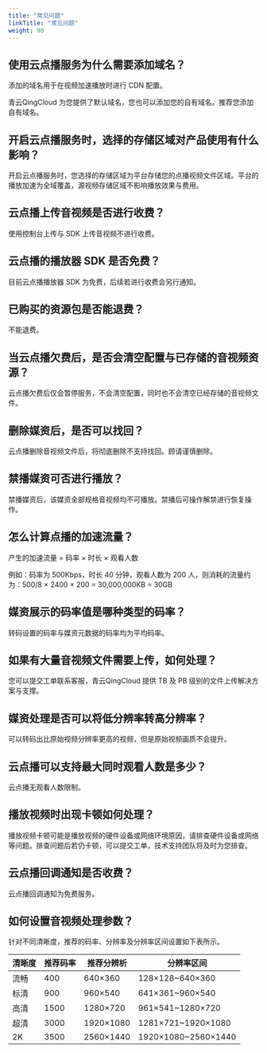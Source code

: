 ```yaml
---
title: "常见问题"
linkTitle: "常见问题"
weight: 90
---
```


## 使用云点播服务为什么需要添加域名？

添加的域名用于在视频加速播放时进行 CDN 配置。

青云QingCloud 为您提供了默认域名，您也可以添加您的自有域名。推荐您添加自有域名。

## 开启云点播服务时，选择的存储区域对产品使用有什么影响？

开启云点播服务时，您选择的存储区域为平台存储您的点播视频文件区域。平台的播放加速为全域覆盖，源视频存储区域不影响播放效果与费用。

## 云点播上传音视频是否进行收费？

使用控制台上传与 SDK 上传音视频不进行收费。

## 云点播的播放器 SDK 是否免费？

目前云点播播放器 SDK 为免费，后续若进行收费会另行通知。

## 已购买的资源包是否能退费？

不能退费。

## 当云点播欠费后，是否会清空配置与已存储的音视频资源？

云点播欠费后仅会暂停服务，不会清空配置，同时也不会清空已经存储的音视频文件。

## 删除媒资后，是否可以找回？

云点播删除音视频文件后，将彻底删除不支持找回。顾请谨慎删除。

## 禁播媒资可否进行播放？

禁播媒资后，该媒资全部规格音视频均不可播放。禁播后可操作解禁进行恢复操作。

## 怎么计算点播的加速流量？

产生的加速流量 = 码率 × 时长 × 观看人数

例如：码率为 500Kbps，时长 40 分钟，观看人数为 200 人，则消耗的流量约为：500/8 × 2400 × 200 = 30,000,000KB = 30GB

## 媒资展示的码率值是哪种类型的码率？

转码设置的码率与媒资元数据的码率均为平均码率。

## 如果有大量音视频文件需要上传，如何处理？

您可以提交工单联系客服，青云QingCloud 提供 TB 及 PB 级别的文件上传解决方案与支撑。

## 媒资处理是否可以将低分辨率转高分辨率？

可以转码出比原始视频分辨率更高的视频，但是原始视频画质不会提升。

## 云点播可以支持最大同时观看人数是多少？

云点播无观看人数限制。

## 播放视频时出现卡顿如何处理？

播放视频卡顿可能是播放视频的硬件设备或网络环境原因，请排查硬件设备或网络等问题。排查问题后若仍卡顿，可以提交工单，技术支持团队将及时为您排查。

## 云点播回调通知是否收费？

云点播回调通知为免费服务。

## 如何设置音视频处理参数？

针对不同清晰度，推荐的码率、分辨率及分辨率区间设置如下表所示。

| 清晰度 | 推荐码率 | 推荐分辨析 | 分辨率区间          |
| ------ | -------- | ---------- | ------------------- |
| 流畅   | 400      | 640×360    | 128×128~640×360     |
| 标清   | 900      | 960×540    | 641×361~960×540     |
| 高清   | 1500     | 1280×720   | 961×541~1280×720    |
| 超清   | 3000     | 1920×1080  | 1281×721~1920×1080  |
| 2K     | 3500     | 2560×1440  | 1920×1080~2560×1440 |

